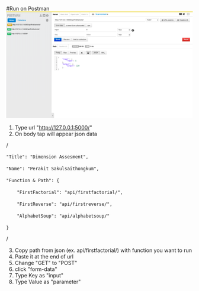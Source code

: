 #Run on Postman
![alt text](https://github.com/gapprapp/Dimension-Assessment/blob/master/readme%20pic/postman.png)
1. Type url "http://127.0.0.1:5000/"
2. On body tap will appear json data

 /
  
    "Title": "Dimension Assesment",
    
    "Name": "Perakit Sakulsaithongkum",
    
    "Function & Path": {
    
        "FirstFactorial": "api/firstfactorial/",
        
        "FirstReverse": "api/firstreverse/",
        
        "AlphabetSoup": "api/alphabetsoup/"
        
    }
/
  
3. Copy path from json (ex. api/firstfactorial/) with function you want to run
4. Paste it at the end of url
5. Change "GET" to "POST"
6. click "form-data"
7. Type Key as "input"
8. Type Value as "parameter"



